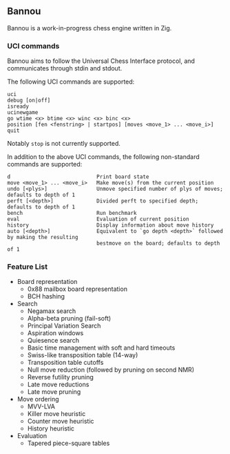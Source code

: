 ## Bannou

Bannou is a work-in-progress chess engine written in Zig.

### UCI commands

Bannou aims to follow the Universal Chess Interface protocol, and communicates through stdin and stdout.

The following UCI commands are supported:

```
uci
debug [on|off]
isready
ucinewgame
go wtime <x> btime <x> winc <x> binc <x>
position [fen <fenstring> | startpos] [moves <move_1> ... <move_i>]
quit
```

Notably `stop` is not currently supported.

In addition to the above UCI commands, the following non-standard commands are supported:

```
d                            Print board state
move <move_1> ... <move_i>   Make move(s) from the current position
undo [<plys>]                Unmove specified number of plys of moves; defaults to depth of 1
perft [<depth>]              Divided perft to specified depth; defaults to depth of 1
bench                        Run benchmark
eval                         Evaluation of current position
history                      Display information about move history
auto [<depth>]               Equivalent to `go depth <depth>` followed by making the resulting
                             bestmove on the board; defaults to depth of 1
```

### Feature List

* Board representation
  * 0x88 mailbox board representation
  * BCH hashing
* Search
  * Negamax search
  * Alpha-beta pruning (fail-soft)
  * Principal Variation Search
  * Aspiration windows
  * Quiesence search
  * Basic time management with soft and hard timeouts
  * Swiss-like transposition table (14-way)
  * Transposition table cutoffs
  * Null move reduction (followed by pruning on second NMR)
  * Reverse futility pruning
  * Late move reductions
  * Late move pruning
* Move ordering
  * MVV-LVA
  * Killer move heuristic
  * Counter move heuristic
  * History heuristic
* Evaluation
  * Tapered piece-square tables
